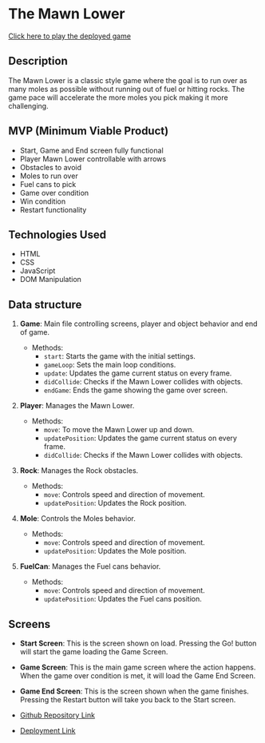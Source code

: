 # The Mawn Lower

[Click here to play the deployed game](https://pwarsrawp.github.io/The-Mawn-Lower/)

## Description

The Mawn Lower is a classic style game where the goal is to run over as many moles as possible without running out of fuel or hitting rocks. The game pace will accelerate the more moles you pick making it more challenging. 

## MVP (Minimum Viable Product)

- Start, Game and End screen fully functional
- Player Mawn Lower controllable with arrows
- Obstacles to avoid
- Moles to run over
- Fuel cans to pick
- Game over condition
- Win condition
- Restart functionality

## Technologies Used

- HTML
- CSS
- JavaScript
- DOM Manipulation

## Data structure

1. **Game**: Main file controlling screens, player and object behavior and end of game.

   - Methods:
     - `start`: Starts the game with the initial settings.
     - `gameLoop`: Sets the main loop conditions.
     - `update`: Updates the game current status on every frame.
     - `didCollide`: Checks if the Mawn Lower collides with objects.
     - `endGame`: Ends the game showing the game over screen.

2. **Player**: Manages the Mawn Lower.

   - Methods:
     - `move`: To move the Mawn Lower up and down.
     - `updatePosition`: Updates the game current status on every frame.
     - `didCollide`: Checks if the Mawn Lower collides with objects.

3. **Rock**: Manages the Rock obstacles.

   - Methods:
     - `move`: Controls speed and direction of movement.
     - `updatePosition`: Updates the Rock position.

4. **Mole**: Controls the Moles behavior.

   - Methods:
     - `move`: Controls speed and direction of movement.
     - `updatePosition`: Updates the Mole position.

5. **FuelCan**: Manages the Fuel cans behavior.

   - Methods:
     - `move`: Controls speed and direction of movement.
     - `updatePosition`: Updates the Fuel cans position.

## Screens

- **Start Screen**: This is the screen shown on load. Pressing the Go! button will start the game loading the Game Screen.

- **Game Screen**: This is the main game screen where the action happens. When the game over condition is met, it will load the Game End Screen.

- **Game End Screen**: This is the screen shown when the game finishes. Pressing the Restart button will take you back to the Start screen.


- [Github Repository Link](https://github.com/pwarsrawp/the-mawn-lower)
- [Deployment Link](https://pwarsrawp.github.io/the-mawn-lower/)
